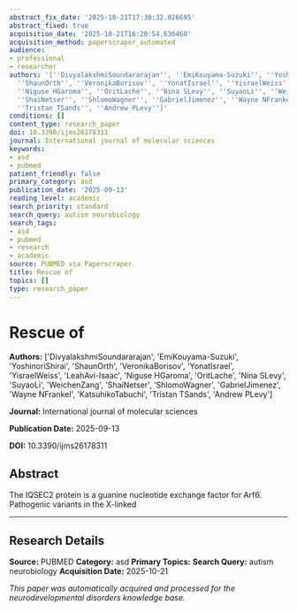 ```yaml
---
abstract_fix_date: '2025-10-21T17:30:32.026695'
abstract_fixed: true
acquisition_date: '2025-10-21T16:20:54.636460'
acquisition_method: paperscraper_automated
audience:
- professional
- researcher
authors: '[''DivyalakshmiSoundararajan'', ''EmiKouyama-Suzuki'', ''YoshinoriShirai'',
  ''ShaunOrth'', ''VeronikaBorisov'', ''YonatIsrael'', ''YisraelWeiss'', ''LeahAvi-Isaac'',
  ''Niguse HGaroma'', ''OritLache'', ''Nina SLevy'', ''SuyaoLi'', ''WeichenZang'',
  ''ShaiNetser'', ''ShlomoWagner'', ''GabrielJimenez'', ''Wayne NFrankel'', ''KatsuhikoTabuchi'',
  ''Tristan TSands'', ''Andrew PLevy'']'
conditions: []
content_type: research_paper
doi: 10.3390/ijms26178311
journal: International journal of molecular sciences
keywords:
- asd
- pubmed
patient_friendly: false
primary_category: asd
publication_date: '2025-09-13'
reading_level: academic
search_priority: standard
search_query: autism neurobiology
search_tags:
- asd
- pubmed
- research
- academic
source: PUBMED via Paperscraper
title: Rescue of
topics: []
type: research_paper
---
```


# Rescue of

**Authors:** ['DivyalakshmiSoundararajan', 'EmiKouyama-Suzuki', 'YoshinoriShirai', 'ShaunOrth', 'VeronikaBorisov', 'YonatIsrael', 'YisraelWeiss', 'LeahAvi-Isaac', 'Niguse HGaroma', 'OritLache', 'Nina SLevy', 'SuyaoLi', 'WeichenZang', 'ShaiNetser', 'ShlomoWagner', 'GabrielJimenez', 'Wayne NFrankel', 'KatsuhikoTabuchi', 'Tristan TSands', 'Andrew PLevy']

**Journal:** International journal of molecular sciences

**Publication Date:** 2025-09-13

**DOI:** 10.3390/ijms26178311

## Abstract

The IQSEC2 protein is a guanine nucleotide exchange factor for Arf6. Pathogenic variants in the X-linked 

---

## Research Details

**Source:** PUBMED
**Category:** asd
**Primary Topics:** 
**Search Query:** autism neurobiology
**Acquisition Date:** 2025-10-21

*This paper was automatically acquired and processed for the neurodevelopmental disorders knowledge base.*
